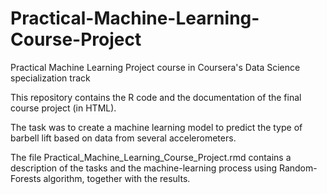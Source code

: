 # Practical-Machine-Learning-Course-Project
Practical Machine Learning Project course in Coursera's Data Science specialization track


This repository contains the R code and the documentation of the final course project (in HTML).

The task was to create a machine learning model to predict the type of barbell lift based on data from several accelerometers.

The file Practical_Machine_Learning_Course_Project.rmd contains a description of the tasks and the machine-learning process using Random-Forests algorithm, together with the results.
